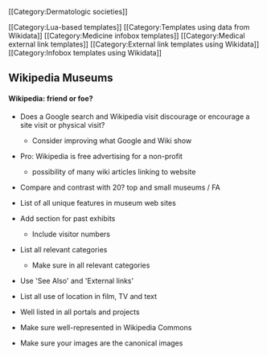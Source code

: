


[[Category:Dermatologic societies]]

[[Category:Lua-based templates]]
[[Category:Templates using data from Wikidata]]
[[Category:Medicine infobox templates]]
[[Category:Medical external link templates]]
[[Category:External link templates using Wikidata]]
[[Category:Infobox templates using Wikidata]]



## Wikipedia Museums

#### Wikipedia: friend or foe?

* Does a Google search and Wikipedia visit discourage or encourage a site visit or physical visit?
	* Consider improving what Google and Wiki show
* Pro: Wikipedia is free advertising for a non-profit
	* possibility of many wiki articles linking to website

* Compare and contrast with 20? top and small museums / FA
* List of all unique features in museum web sites
* Add section for past exhibits
	* Include visitor numbers
* List all relevant categories
	* Make sure in all relevant categories
* Use 'See Also' and 'External links'
* List all use of location in film, TV and text
* Well listed in all portals and projects
* Make sure well-represented in Wikipedia Commons
* Make sure your images are the canonical images



